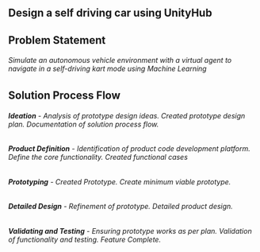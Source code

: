 ## Design a self driving car using UnityHub

## Problem Statement
###### *Simulate an autonomous vehicle environment with a virtual agent to navigate in a self-driving kart mode using Machine Learning* 

## Solution Process Flow
###### **Ideation** - *Analysis of prototype design ideas. Created prototype design plan. Documentation of solution process flow.*
###### **Product Definition** - *Identification of product code development platform. Define the core functionality. Created functional cases*
###### **Prototyping** - *Created Prototype. Create minimum viable prototype.*
###### **Detailed Design** - *Refinement of prototype. Detailed product design.*
###### **Validating and Testing** - *Ensuring prototype works as per plan. Validation of functionality and testing. Feature Complete.*
